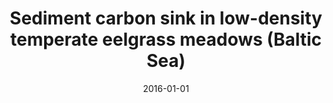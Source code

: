 ﻿---
title: "Sediment carbon sink in low-density temperate eelgrass meadows (Baltic Sea)"
date: 2016-01-01
publishDate: 2020-02-22T09:51:32.605959Z
authors: ["Emilia Jankowska", "Loïc N. Michel", "Agata Zaborska", "Maria Włodarska-Kowalczuk"]
publication_types: ["2"]
abstract: ""
featured: false
publication: "*Journal of Geophysical Research: Biogeosciences*"
doi: "10.1002/2016JG003424"
tags: ["2016"]
---

